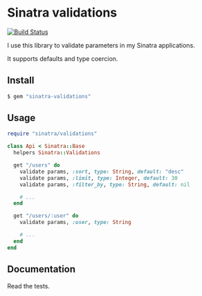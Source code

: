 # Sinatra validations

[![Build Status](https://img.shields.io/travis/pedrogimenez/sinatra-validations/master.svg)](https://travis-ci.org/pedrogimenez/sinatra-validations)

I use this library to validate parameters in my Sinatra applications.

It supports defaults and type coercion.

## Install

```bash
$ gem "sinatra-validations"
```

## Usage

```ruby
require "sinatra/validations"

class Api < Sinatra::Base
  helpers Sinatra::Validations

  get "/users" do
    validate params, :sort, type: String, default: "desc"
    validate params, :limit, type: Integer, default: 30
    validate params, :filter_by, type: String, default: nil

    # ...
  end

  get "/users/:user" do
    validate params, :user, type: String

    # ...
  end
end
```

## Documentation

Read the tests.
